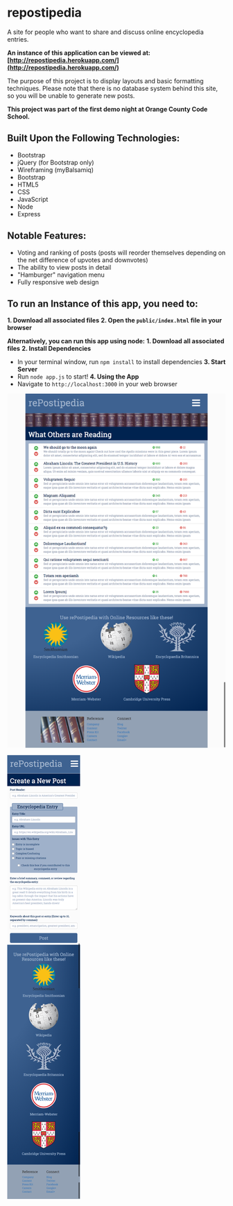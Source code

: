 # repostipedia

A site for people who want to share and discuss online encyclopedia entries.

**An instance of this application can be viewed at: [http://repostipedia.herokuapp.com/](http://repostipedia.herokuapp.com/)**

The purpose of this project is to display layouts and basic formatting techniques. Please note that there is no database system behind this site, so you will be unable to generate new posts.

**This project was part of the first demo night at Orange County Code School.**

## Built Upon the Following Technologies:
- Bootstrap
- jQuery (for Bootstrap only)
- Wireframing (myBalsamiq)
- Bootstrap
- HTML5
- CSS
- JavaScript
- Node
- Express

## Notable Features:
- Voting and ranking of posts (posts will reorder themselves depending on the net difference of upvotes and downvotes)
- The ability to view posts in detail
- "Hamburger" navigation menu
- Fully responsive web design

## To run an Instance of this app, you need to:

**1. Download all associated files**
**2. Open the `public/index.html` file in your browser**

**Alternatively, you can run this app using node:**
**1. Download all associated files**
**2. Install Dependencies**
- In your terminal window, run `npm install` to install dependencies
**3. Start Server**
- Run `node app.js` to start!
**4. Using the App**
- Navigate to `http://localhost:3000` in your web browser

![Repostipedia Homepage](https://raw.githubusercontent.com/DanielJenkins/repostipedia/master/mockups/frontPage.png)

![Repostipedia New Post Page - Mobile Version](https://raw.githubusercontent.com/DanielJenkins/repostipedia/master/mockups/newPost-mobile-screenshot.png)
